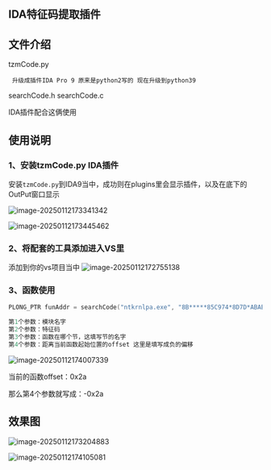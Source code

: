 ## IDA特征码提取插件

## 文件介绍

tzmCode.py

~~~
 升级成插件IDA Pro 9 原来是python2写的 现在升级到python39
~~~

searchCode.h
searchCode.c

IDA插件配合这俩使用



## 使用说明

### 1、安装tzmCode.py IDA插件

安装`tzmCode.py`到IDA9当中，成功则在plugins里会显示插件，以及在底下的OutPut窗口显示

![image-20250112173341342](https://pic.gitlab.cx/gh/RuntimeBroker/pic-bed/img/2025/01/12/OnNFgh58XaeDxKrGgitm1736674421507.png)

![image-20250112173445462](https://pic.gitlab.cx/gh/RuntimeBroker/pic-bed/img/2025/01/12/uhW72bA7xEqG8yvWYGyv1736674485614.png)

### 2、将配套的工具添加进入VS里

添加到你的vs项目当中
![image-20250112172755138](https://pic.gitlab.cx/gh/RuntimeBroker/pic-bed/img/2025/01/12/gyJHi9OVwjYfXcdtflfR1736674330042.png)

### 3、函数使用

~~~c
PLONG_PTR funAddr = searchCode("ntkrnlpa.exe", "8B*****85C974*8D7D*ABAB894D*8D45*E8****B8****", "PAGEVRFY", -0x2a);

第1个参数：模块名字
第2个参数：特征码
第3个参数：函数在哪个节，这填写节的名字
第4个参数：距离当前函数起始位置的offset 这里是填写成负的偏移
~~~

![image-20250112174007339](https://pic.gitlab.cx/gh/RuntimeBroker/pic-bed/img/2025/01/12/JwIBed65ihR8oWMS5YBP1736674807516.png)

当前的函数offset：0x2a

那么第4个参数就写成：-0x2a

## 效果图

![image-20250112173204883](https://pic.gitlab.cx/gh/RuntimeBroker/pic-bed/img/2025/01/12/WPpbXCOO4ekHZSwA2XWd1736674325369.png)

![image-20250112174105081](https://pic.gitlab.cx/gh/RuntimeBroker/pic-bed/img/2025/01/12/lyWe9HOw7qq36SKMtmKx1736674865194.png)
